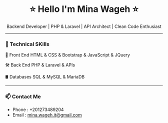 <h1 align="center">⭐ Hello I'm Mina Wageh ⭐</h1>

<p align="center">
  Backend Developer | PHP & Laravel | API Architect | Clean Code Enthusiast
</p>

---

### 🚀 Technical SKills
🎨 Front End
HTML & CSS & Bootstrap & JavaScript & JQuery

🛠️ Back End
PHP & Laravel & APIs

🛢️ Databases
SQL & MySQL & MariaDB

---

### 📫 Contact Me

- Phone : +201273489204
- Email : mina.wageh.it@gmail.com
